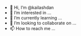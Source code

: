 - 👋 Hi, I’m @kailashdan
- 👀 I’m interested in ...
- 🌱 I’m currently learning ...
- 💞️ I’m looking to collaborate on ...
- 📫 How to reach me ...

<!---
kailashdan/kailashdan is a ✨ special ✨ repository because its `README.md` (this file) appears on your GitHub profile.
You can click the Preview link to take a look at your changes.
--->
